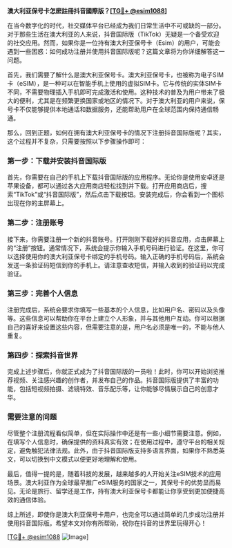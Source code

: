 **澳大利亚保号卡怎麽註冊抖音國際版？[[TG💪+ @esim1088](https://t.me/s/esim1088)]**

在当今数字化的时代，社交媒体平台已经成为我们日常生活中不可或缺的一部分。对于那些生活在澳大利亚的人来说，抖音国际版（TikTok）无疑是一个备受欢迎的社交应用。然而，如果你是一位持有澳大利亚保号卡（Esim）的用户，可能会遇到一些困惑：如何成功注册并使用抖音国际版呢？这篇文章将为你详细解答这一问题。

首先，我们需要了解什么是澳大利亚保号卡。澳大利亚保号卡，也被称为电子SIM卡（eSIM），是一种可以在智能手机上使用的虚拟SIM卡。它与传统的实体SIM卡不同，不需要物理插入手机即可完成激活和使用。这种技术的普及为用户带来了极大的便利，尤其是在频繁更换国家或地区的情况下。对于澳大利亚的用户来说，保号卡不仅能够提供本地通话和数据服务，还能帮助用户在全球范围内保持通信畅通。

那么，回到正题，如何在拥有澳大利亚保号卡的情况下注册抖音国际版呢？其实，这个过程并不复杂，只需要按照以下步骤操作即可：

### 第一步：下载并安装抖音国际版

首先，你需要在自己的手机上下载抖音国际版的应用程序。无论你是使用安卓还是苹果设备，都可以通过各大应用商店轻松找到并下载。打开应用商店后，搜索“TikTok”或“抖音国际版”，然后点击下载按钮。安装完成后，你会看到一个图标出现在你的主屏幕上。

### 第二步：注册账号

接下来，你需要注册一个新的抖音账号。打开刚刚下载好的抖音应用，点击屏幕上的“注册”按钮。通常情况下，系统会提示你输入手机号码进行验证。在这里，你可以选择使用你的澳大利亚保号卡绑定的手机号码。输入正确的手机号码后，系统会发送一条验证码短信到你的手机上。请注意查收短信，并输入收到的验证码以完成验证。

### 第三步：完善个人信息

注册完成后，系统会要求你填写一些基本的个人信息，比如用户名、密码以及头像等。这些信息可以帮助你在平台上建立个人形象，并与其他用户互动。你可以根据自己的喜好来设置这些内容，但需要注意的是，用户名必须是唯一的，不能与他人重复。

### 第四步：探索抖音世界

完成上述步骤后，你就正式成为了抖音国际版的一员啦！此时，你可以开始浏览推荐视频、关注感兴趣的创作者，并发布自己的作品。抖音国际版提供了丰富的功能，包括短视频拍摄、滤镜特效、音乐配乐等，让你能够尽情展示自己的创意才华。

### 需要注意的问题

尽管整个注册流程看似简单，但在实际操作中还是有一些小细节需要注意。例如，在填写个人信息时，确保提供的资料真实有效；在使用过程中，遵守平台的相关规定，避免触犯法律法规。此外，由于抖音国际版支持多语言界面，如果你不熟悉英文，可以切换到中文模式以便更好地理解和使用。

最后，值得一提的是，随着科技的发展，越来越多的人开始关注eSIM技术的应用场景。澳大利亚作为全球最早推广eSIM服务的国家之一，其保号卡的优势显而易见。无论是旅行、留学还是工作，持有澳大利亚保号卡都能让你享受到更加便捷高效的通信体验。

综上所述，即使你是澳大利亚保号卡用户，也完全可以通过简单的几步成功注册并使用抖音国际版。希望本文对你有所帮助，祝你在抖音的世界里玩得开心！

[[TG💪+ @esim1088](https://t.me/s/esim1088) ![Image](https://i.postimg.cc/4NQfJmqS/Snipaste-2025-05-13-00-14-12.png)]
